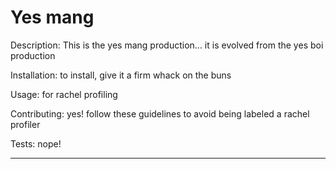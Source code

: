 # Yes mang
  Description:
  This is the yes mang production... it is evolved from the yes boi production

  Installation:
  to install, give it a firm whack on the buns

  Usage:
  for rachel profiling

  Contributing:
  yes! follow these guidelines to avoid being labeled a rachel profiler

  Tests:
  nope!

  ---

  

